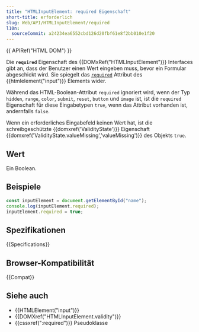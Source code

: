 ```yaml
---
title: "HTMLInputElement: required Eigenschaft"
short-title: erforderlich
slug: Web/API/HTMLInputElement/required
l10n:
  sourceCommit: a24234ea6552cbd126d20fbf61e8f2bb010e1f20
---
```


{{ APIRef("HTML DOM") }}

Die **`required`** Eigenschaft des {{DOMxRef("HTMLInputElement")}} Interfaces gibt an, dass der Benutzer einen Wert eingeben muss, bevor ein Formular abgeschickt wird. Sie spiegelt das [`required`](/de/docs/Web/HTML/Element/input#required) Attribut des {{htmlelement("input")}} Elements wider.

Während das HTML-Boolean-Attribut `required` ignoriert wird, wenn der Typ `hidden`, `range`, `color`, `submit`, `reset`, `button` und `image` ist, ist die `required` Eigenschaft für diese Eingabetypen `true`, wenn das Attribut vorhanden ist, andernfalls `false`.

Wenn ein erforderliches Eingabefeld keinen Wert hat, ist die schreibgeschützte {{domxref('ValidityState')}} Eigenschaft {{domxref('ValidityState.valueMissing','valueMissing')}} des Objekts `true`.

## Wert

Ein Boolean.

## Beispiele

```js
const inputElement = document.getElementById("name");
console.log(inputElement.required);
inputElement.required = true;
```

## Spezifikationen

{{Specifications}}

## Browser-Kompatibilität

{{Compat}}

## Siehe auch

- {{HTMLElement("input")}}
- {{DOMXref("HTMLInputElement.validity")}}
- {{cssxref(":required")}} Pseudoklasse
